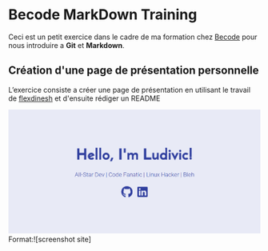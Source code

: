 # Becode MarkDown Training

Ceci est un petit exercice dans le cadre de ma formation chez [Becode](https://www.becode.org/) pour nous introduire a **Git** et **Markdown**.

## Création d'une page de présentation personnelle

L’exercice consiste a créer une page de présentation en utilisant le travail de [flexdinesh](https://github.com/flexdinesh/dev-landing-page#github-pages) et d'ensuite rédiger un README

![presentation](presentation.png) Format:![screenshot site]
